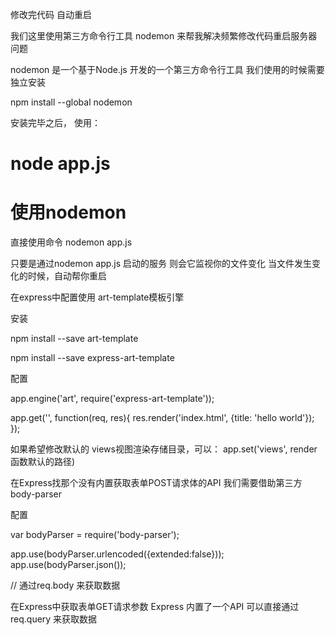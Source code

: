 修改完代码 自动重启

我们这里使用第三方命令行工具 nodemon 来帮我解决频繁修改代码重启服务器问题

nodemon 是一个基于Node.js 开发的一个第三方命令行工具 我们使用的时候需要独立安装

npm install --global nodemon


安装完毕之后， 使用：

# node app.js 
# 使用nodemon
直接使用命令 nodemon app.js

只要是通过nodemon app.js 启动的服务 则会它监视你的文件变化 当文件发生变化的时候，自动帮你重启


在express中配置使用 art-template模板引擎

安装

npm install --save art-template

npm install --save express-art-template

配置

app.engine('art', require('express-art-template'));


app.get('', function(req, res){
	res.render('index.html', {title: 'hello world'}); 
});

如果希望修改默认的 views视图渲染存储目录，可以：
app.set('views', render函数默认的路径)


在Express找那个没有内置获取表单POST请求体的API 我们需要借助第三方 body-parser

配置

var bodyParser = require('body-parser');

app.use(bodyParser.urlencoded({extended:false}));
app.use(bodyParser.json());

// 通过req.body 来获取数据


在Express中获取表单GET请求参数
Express 内置了一个API 可以直接通过req.query 来获取数据





